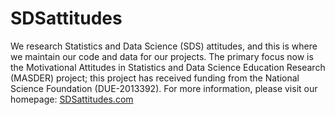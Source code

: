 # SDSattitudes

We research Statistics and Data Science (SDS) attitudes, and this is where we maintain our code and data for our projects. The primary focus now is the Motivational Attitudes in Statistics and Data Science Education Research (MASDER) project; this project has received funding from the National Science Foundation (DUE-2013392). For more information, please visit our homepage: [SDSattitudes.com](http://sdsattitudes.com/)

